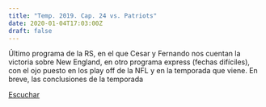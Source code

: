 ```yaml
---
title: "Temp. 2019. Cap. 24 vs. Patriots"
date: 2020-01-04T17:03:00Z
draft: false
---
```


Último programa de la RS, en el que Cesar y Fernando nos cuentan la victoria sobre New England, en otro programa express (fechas difíciles), con el ojo puesto en los play off de la NFL y en la temporada que viene.
En breve, las conclusiones de la temporada

[Escuchar](https://www.ivoox.com/temp-2019-cap-24-vs-patriots-audios-mp3_rf_46120552_1.html)
